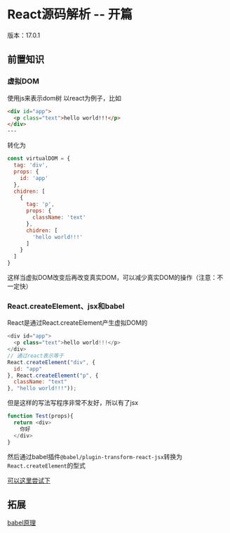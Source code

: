 # React源码解析 -- 开篇
版本：17.0.1

## 前置知识

### 虚拟DOM
使用js来表示dom树
以react为例子，比如
```html
<div id="app">
  <p class="text">hello world!!!</p>
</div>
---

```
转化为
```js
const virtualDOM = {
  tag: 'div',
  props: {
    id: 'app'
  },
  chidren: [
    {
      tag: 'p',
      props: {
        className: 'text'
      },
      chidren: [
        'hello world!!!'
      ]
    }
  ]
}
```
这样当虚拟DOM改变后再改变真实DOM，可以减少真实DOM的操作（注意：不一定快）


### React.createElement、jsx和babel
React是通过React.createElement产生虚拟DOM的
```js
<div id="app">
  <p class="text">hello world!!!</p>
</div>
// 通过react表示等于
React.createElement("div", {
  id: "app"
}, React.createElement("p", {
  className: "text"
}, "hello world!!!"));
```
但是这样的写法写程序非常不友好，所以有了jsx
```js
function Test(props){
  return <div>
    你好
  </div>
}
```
然后通过babel插件`@babel/plugin-transform-react-jsx`转换为`React.createElement`的型式

[可以这里尝试下](https://babel.docschina.org/repl/#?browsers=defaults%2C%20not%20ie%2011%2C%20not%20ie_mob%2011&build=&builtIns=false&spec=false&loose=false&code_lz=DwEwlgbgBGILwCICGAHFCB8AoKVgqgGMAbJAZzIDkkBbAU0QBc6APRzACzuOIHsoA7rwBOxEAEJJwAPQpsM8BAxA&debug=false&forceAllTransforms=false&shippedProposals=false&circleciRepo=&evaluate=false&fileSize=false&timeTravel=false&sourceType=module&lineWrap=true&presets=env%2Creact%2Cstage-2%2Cenv&prettier=false&targets=&version=7.12.9&externalPlugins=%40babel%2Fplugin-transform-react-jsx%407.12.7)



## 拓展
[babel原理](https://juejin.cn/post/6844903760603398151#heading-5)